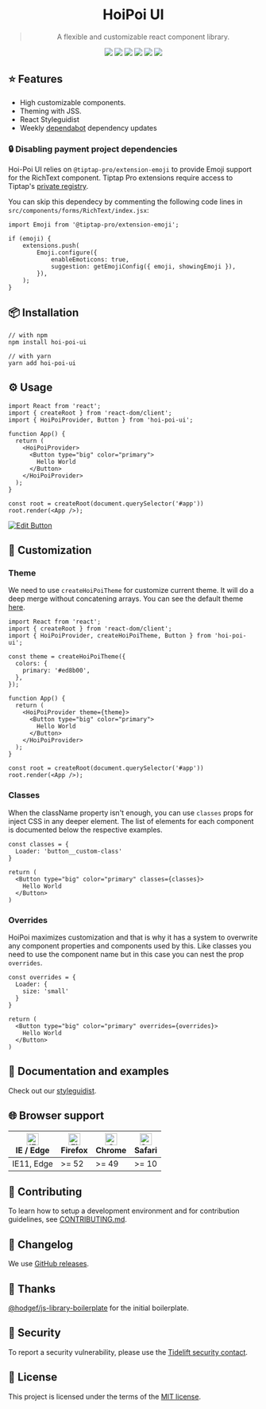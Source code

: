  <div align="center">
  <h1>HoiPoi UI</h1>
  <blockquote>A flexible and customizable react component library.</blockquote>
  <img src="https://img.shields.io/npm/l/hoi-poi-ui.svg?style=flat-square" /> <img src="https://img.shields.io/npm/v/hoi-poi-ui.svg?style=flat-square" /> <img src="https://img.shields.io/travis/com/ForceManager/hoi-poi-ui/master.svg?style=flat-square" /> <img src="https://img.shields.io/david/ForceManager/hoi-poi-ui.svg?style=flat-square" /> <img src="https://img.shields.io/david/dev/ForceManager/hoi-poi-ui.svg?style=flat-square" /> <img src="https://api.dependabot.com/badges/status?host=github&repo=ForceManager/hoi-poi-ui&style=flat-square" />

</div>

## ⭐️ Features

-   High customizable components.
-   Theming with JSS.
-   React Styleguidist
-   Weekly [dependabot](https://dependabot.com) dependency updates

### 🔒 Disabling payment project dependencies

Hoi-Poi UI relies on `@tiptap-pro/extension-emoji` to provide Emoji support for the RichText component. Tiptap Pro extensions require access to Tiptap's [private registry](https://tiptap.dev/registry).

You can skip this dependecy by commenting the following code lines in `src/components/forms/RichText/index.jsx`:

```
import Emoji from '@tiptap-pro/extension-emoji';
```

```
if (emoji) {
    extensions.push(
        Emoji.configure({
            enableEmoticons: true,
            suggestion: getEmojiConfig({ emoji, showingEmoji }),
        }),
    );
}
```

## 📦 Installation

```
// with npm
npm install hoi-poi-ui

// with yarn
yarn add hoi-poi-ui
```

## ⚙️ Usage

```
import React from 'react';
import { createRoot } from 'react-dom/client';
import { HoiPoiProvider, Button } from 'hoi-poi-ui';

function App() {
  return (
    <HoiPoiProvider>
      <Button type="big" color="primary">
        Hello World
      </Button>
    </HoiPoiProvider>
  );
}

const root = createRoot(document.querySelector('#app'))
root.render(<App />);
```

[![Edit Button](https://codesandbox.io/static/img/play-codesandbox.svg)](https://codesandbox.io/s/9kz3q68qw)

## 💎 Customization

### Theme

We need to use `createHoiPoiTheme` for customize current theme. It will do a deep merge without concatening arrays.
You can see the default theme [here](https://github.com/ForceManager/hoi-poi-ui/blob/master/src/utils/styles/defaultTheme.js).

```
import React from 'react';
import { createRoot } from 'react-dom/client';
import { HoiPoiProvider, createHoiPoiTheme, Button } from 'hoi-poi-ui';

const theme = createHoiPoiTheme({
  colors: {
    primary: '#ed8b00',
  },
});

function App() {
  return (
    <HoiPoiProvider theme={theme}>
      <Button type="big" color="primary">
        Hello World
      </Button>
    </HoiPoiProvider>
  );
}

const root = createRoot(document.querySelector('#app'))
root.render(<App />);
```

### Classes

When the className property isn't enough, you can use `classes` props for inject CSS in any deeper element.
The list of elements for each component is documented below the respective examples.

```
const classes = {
  Loader: 'button__custom-class'
}

return (
  <Button type="big" color="primary" classes={classes}>
    Hello World
  </Button>
)
```

### Overrides

HoiPoi maximizes customization and that is why it has a system to overwrite any component properties and components used by this. Like classes you need to use the component name but in this case you can nest the prop `overrides`.

```
const overrides = {
  Loader: {
    size: 'small'
  }
}

return (
  <Button type="big" color="primary" overrides={overrides}>
    Hello World
  </Button>
)
```

## 📜 Documentation and examples

Check out our [styleguidist](https://forcemanager.github.io/hoi-poi-ui/).

## 🌐 Browser support

| [<img src="https://raw.githubusercontent.com/alrra/browser-logos/master/src/edge/edge_48x48.png" alt="IE / Edge" width="24px" height="24px" />](http://godban.github.io/browsers-support-badges/)</br>IE / Edge | [<img src="https://raw.githubusercontent.com/alrra/browser-logos/master/src/firefox/firefox_48x48.png" alt="Firefox" width="24px" height="24px" />](http://godban.github.io/browsers-support-badges/)</br>Firefox | [<img src="https://raw.githubusercontent.com/alrra/browser-logos/master/src/chrome/chrome_48x48.png" alt="Chrome" width="24px" height="24px" />](http://godban.github.io/browsers-support-badges/)</br>Chrome | [<img src="https://raw.githubusercontent.com/alrra/browser-logos/master/src/safari/safari_48x48.png" alt="Safari" width="24px" height="24px" />](http://godban.github.io/browsers-support-badges/)</br>Safari |
| --------------------------------------------------------------------------------------------------------------------------------------------------------------------------------------------------------------- | ----------------------------------------------------------------------------------------------------------------------------------------------------------------------------------------------------------------- | ------------------------------------------------------------------------------------------------------------------------------------------------------------------------------------------------------------- | ------------------------------------------------------------------------------------------------------------------------------------------------------------------------------------------------------------- |
| IE11, Edge                                                                                                                                                                                                      | >= 52                                                                                                                                                                                                             | >= 49                                                                                                                                                                                                         | >= 10                                                                                                                                                                                                         |

## 🙌 Contributing

To learn how to setup a development environment and for contribution guidelines, see [CONTRIBUTING.md](/CONTRIBUTING.md).

## 📜 Changelog

We use [GitHub releases](https://github.com/ForceManager/hoi-poi-ui/releases).

## 🌮 Thanks

[@hodgef/js-library-boilerplate](https://github.com/hodgef/js-library-boilerplate) for the initial boilerplate.

## 🔐 Security

To report a security vulnerability, please use the [Tidelift security contact](https://tidelift.com/security).

## 📄 License

This project is licensed under the terms of the
[MIT license](/LICENSE).
